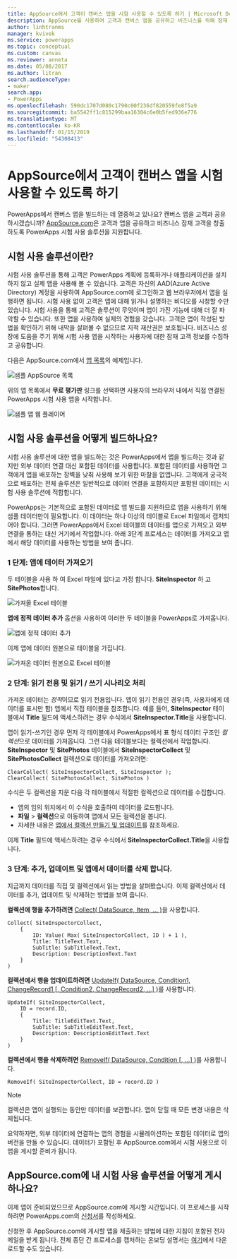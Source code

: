 ```yaml
---
title: AppSource에서 고객이 캔버스 앱을 시험 사용할 수 있도록 하기 | Microsoft Docs
description: AppSource를 사용하여 고객과 캔버스 앱을 공유하고 비즈니스를 위해 잠재 고객을 창출합니다.
author: linhtranms
manager: kvivek
ms.service: powerapps
ms.topic: conceptual
ms.custom: canvas
ms.reviewer: anneta
ms.date: 05/08/2017
ms.author: litran
search.audienceType:
- maker
search.app:
- PowerApps
ms.openlocfilehash: 590dc1707d080c1790c00f236df820559fe8f5a9
ms.sourcegitcommit: ba5542ff1c815299baa16304c6e0b5fed936e776
ms.translationtype: MT
ms.contentlocale: ko-KR
ms.lasthandoff: 01/15/2019
ms.locfileid: "54308413"
---
```

# <a name="let-customers-test-drive-your-canvas-app-on-appsource"></a>AppSource에서 고객이 캔버스 앱을 시험 사용할 수 있도록 하기

PowerApps에서 캔버스 앱을 빌드하는 데 열중하고 있나요? 캔버스 앱을 고객과 공유하시겠습니까? [AppSource.com](https://appsource.microsoft.com)은 고객과 앱을 공유하고 비즈니스 잠재 고객을 창출하도록 PowerApps 시험 사용 솔루션을 지원합니다.

## <a name="what-is-a-test-drive-solution"></a>시험 사용 솔루션이란?

시험 사용 솔루션을 통해 고객은 PowerApps 계획에 등록하거나 애플리케이션을 설치하지 않고 실제 앱을 사용해 볼 수 있습니다. 고객은 자신의 AAD(Azure Active Directory) 계정을 사용하여 AppSource.com에 로그인하고 웹 브라우저에서 앱을 실행하면 됩니다. 시험 사용 없이 고객은 앱에 대해 읽거나 설명하는 비디오를 시청할 수만 있습니다. 시험 사용을 통해 고객은 솔루션이 무엇이며 앱이 가진 기능에 대해 더 잘 파악할 수 있습니다. 또한 앱을 사용하여 실제의 경험을 갖습니다. 고객은 앱이 작성된 방법을 확인하기 위해 내막을 살펴볼 수 없으므로 지적 재산권은 보호됩니다. 비즈니스 성장에 도움을 주기 위해 시험 사용 앱을 시작하는 사용자에 대한 잠재 고객 정보를 수집하고 공유합니다.

다음은 AppSource.com에서 [앱 목록](https://go.microsoft.com/fwlink/?linkid=848867)의 예제입니다.

![샘플 AppSource 목록 ](./media/dev-appsource-test-drive/sample-app-source-listing.png)

위의 앱 목록에서 **무료 평가판** 링크를 선택하면 사용자의 브라우저 내에서 직접 연결된 PowerApps 시험 사용 앱을 시작합니다.

![샘플 앱 웹 플레이어](./media/dev-appsource-test-drive/sample-app-web-player.png)

## <a name="how-do-i-build-a-test-drive-solution"></a>시험 사용 솔루션을 어떻게 빌드하나요?
시험 사용 솔루션에 대한 앱을 빌드하는 것은 PowerApps에서 앱을 빌드하는 것과 같지만 외부 데이터 연결 대신 포함된 데이터를 사용합니다. 포함된 데이터를 사용하면 고객에게 앱을 배포하는 장벽을 낮춰 사용해 보기 위한 마찰을 없앱니다. 고객에게 궁극적으로 배포하는 전체 솔루션은 일반적으로 데이터 연결을 포함하지만 포함된 데이터는 시험 사용 솔루션에 적합합니다.

PowerApps는 기본적으로 포함된 데이터로 앱 빌드를 지원하므로 앱을 사용하기 위해 샘플 데이터만이 필요합니다. 이 데이터는 하나 이상의 테이블로 Excel 파일에서 캡처되어야 합니다. 그러면 PowerApps에서 Excel 테이블의 데이터를 앱으로 가져오고 외부 연결을 통하는 대신 거기에서 작업합니다. 아래 3단계 프로세스는 데이터를 가져오고 앱에서 해당 데이터를 사용하는 방법을 보여 줍니다.

### <a name="step-1-import-data-into-the-app"></a>1 단계: 앱에 데이터 가져오기
두 테이블을 사용 하 여 Excel 파일에 있다고 가정 합니다. **SiteInspector** 하 고 **SitePhotos**합니다.

![가져올 Excel 테이블](./media/dev-appsource-test-drive/excel-file.png)

**앱에 정적 데이터 추가** 옵션을 사용하여 이러한 두 테이블을 PowerApps로 가져옵니다.

![앱에 정적 데이터 추가](./media/dev-appsource-test-drive/static-data.png)

이제 앱에 데이터 원본으로 테이블을 가집니다.

![가져온 데이터 원본으로 Excel 테이블](./media/dev-appsource-test-drive/data-sources.png)

### <a name="step-2-handling-read-only-and-read-write-scenarios"></a>2 단계: 읽기 전용 및 읽기 / 쓰기 시나리오 처리
가져온 데이터는 *정적*이므로 읽기 전용입니다. 앱이 읽기 전용인 경우(즉, 사용자에게 데이터를 표시만 함) 앱에서 직접 테이블을 참조합니다. 예를 들어, **SiteInspector** 테이블에서 **Title** 필드에 액세스하려는 경우 수식에서 **SiteInspector.Title**을 사용합니다.

앱이 읽기-쓰기인 경우 먼저 각 테이블에서 PowerApps에서 표 형식 데이터 구조인 *컬렉션*으로 데이터를 가져옵니다. 그런 다음 테이블보다는 컬렉션에서 작업합니다. **SiteInspector** 및 **SitePhotos** 테이블에서 **SiteInspectorCollect** 및 **SitePhotosCollect** 컬렉션으로 데이터를 가져오려면:

```powerapps-dot
ClearCollect( SiteInspectorCollect, SiteInspector ); 
ClearCollect( SitePhotosCollect, SitePhotos )
```

수식은 두 컬렉션을 지운 다음 각 테이블에서 적절한 컬렉션으로 데이터를 수집합니다.

* 앱의 임의 위치에서 이 수식을 호출하여 데이터를 로드합니다.
* **파일** > **컬렉션**으로 이동하여 앱에서 모든 컬렉션을 봅니다.
* 자세한 내용은 [앱에서 컬렉션 만들기 및 업데이트](../canvas-apps/create-update-collection.md)를 참조하세요.

이제 **Title** 필드에 액세스하려는 경우 수식에서 **SiteInspectorCollect.Title**을 사용합니다.

### <a name="step-3-add-update-and-delete-data-in-your-app"></a>3 단계: 추가, 업데이트 및 앱에서 데이터를 삭제 합니다.
지금까지 데이터를 직접 및 컬렉션에서 읽는 방법을 살펴봤습니다. 이제 컬렉션에서 데이터를 추가, 업데이트 및 삭제하는 방법을 보여 줍니다.

**컬렉션에 행을 추가하려면** [Collect( DataSource, Item, ... )](../canvas-apps/functions/function-clear-collect-clearcollect.md)을 사용합니다.

```powerapps-dot
Collect( SiteInspectorCollect,
    {
        ID: Value( Max( SiteInspectorCollect, ID ) + 1 ),
        Title: TitleText.Text,
        SubTitle: SubTitleText.Text,
        Description: DescriptionText.Text
    }
)
```

**컬렉션에서 행을 업데이트하려면** [UpdateIf( DataSource, Condition1, ChangeRecord1 [, Condition2, ChangeRecord2, ...] )](../canvas-apps/functions/function-update-updateif.md)를 사용합니다.

```powerapps-dot
UpdateIf( SiteInspectorCollect,
    ID = record.ID,
    {
        Title: TitleEditText.Text,
        SubTitle: SubTitleEditText.Text,
        Description: DescriptionEditText.Text
    }
)
```

**컬렉션에서 행을 삭제하려면** [RemoveIf( DataSource, Condition [, ...] )](../canvas-apps/functions/function-remove-removeif.md)를 사용합니다.

```powerapps-dot
RemoveIf( SiteInspectorCollect, ID = record.ID )
```

> [!NOTE]
> 컬렉션은 앱이 실행되는 동안만 데이터를 보관합니다. 앱이 닫힐 때 모든 변경 내용은 삭제됩니다.

요약하자면, 외부 데이터에 연결하는 앱의 경험을 시뮬레이션하는 포함된 데이터로 앱의 버전을 만들 수 있습니다. 데이터가 포함된 후 AppSource.com에서 시험 사용으로 이 앱을 게시할 준비가 됩니다.

## <a name="how-do-i-list-my-test-drive-solution-on-appsourcecom"></a>AppSource.com에 내 시험 사용 솔루션을 어떻게 게시하나요?
이제 앱이 준비되었으므로 AppSource.com에 게시할 시간입니다. 이 프로세스를 시작하려면 PowerApps.com의 [신청서](https://powerapps.microsoft.com/partners/get-listed/)를 작성하세요.

신청한 후 AppSource.com에 게시할 앱을 제출하는 방법에 대한 지침이 포함된 전자 메일을 받게 됩니다. 전체 종단 간 프로세스를 캡처하는 온보딩 설명서는 [여기](https://go.microsoft.com/fwlink/?linkid=851031)에서 다운로드할 수도 있습니다.

